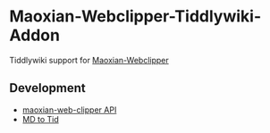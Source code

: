 # Maoxian-Webclipper-Tiddlywiki-Addon

Tiddlywiki support for [Maoxian-Webclipper](https://github.com/mika-cn/maoxian-web-clipper)

## Development

- [maoxian-web-clipper API](https://mika-cn.github.io/maoxian-web-clipper/api-zh-CN.html#clipped)
- [MD to Tid](https://github.com/tiddly-gittly/md-to-tid)
